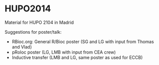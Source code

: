 HUPO2014
========

Material for HUPO 2104 in Madrid

Suggestions for poster/talk:

- RBioc.org: General R/Bioc poster (SG and LG with input from Thomas and Vlad)
- pRoloc poster (LG, LMB with input from CEA crew)
- Inductive transfer (LMB and LG, same poster as used for ECCB)


